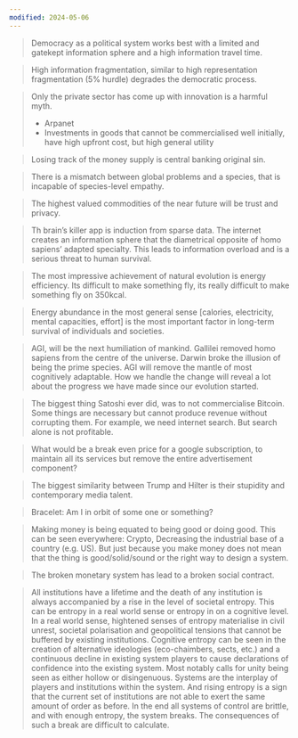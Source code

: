 ```yaml
---
modified: 2024-05-06
---
```

>  Democracy as a political system works best with a limited and gatekept information sphere and a high information travel time. 


>  High information fragmentation, similar to high representation fragmentation (5% hurdle) degrades the democratic process. 


> Only the private sector has come up with innovation is a harmful myth. 
> - Arpanet 
> - Investments in goods that cannot be commercialised well initially, have high upfront cost, but high general utility 


> Losing track of the money supply is central banking original sin. 


> There is a mismatch between global problems and a species, that is incapable of species-level empathy. 


> The highest valued commodities of the near future will be trust and privacy. 


> Th brain’s killer app is induction from sparse data. The internet creates an information sphere that the diametrical opposite of homo sapiens’ adapted specialty. This leads to information overload and is a serious threat to human survival. 


> The most impressive achievement of natural evolution is energy efficiency. Its difficult to make something fly, its really difficult to make something fly on 350kcal. 


> Energy abundance in the most general sense [calories, electricity, mental capacities, effort] is the most important factor in long-term survival of individuals and societies. 


> AGI, will be the next humiliation of mankind. Gallilei removed homo sapiens from the centre of the universe. Darwin broke the illusion of being the prime species. AGI will remove the mantle of most cognitively adaptable. How we handle the change will reveal a lot about the progress we have made since our evolution started. 


> The biggest thing Satoshi ever did, was to not commercialise Bitcoin. Some things are necessary but cannot produce revenue without corrupting them. For example, we need internet search. But search alone is not profitable. 


> What would be a break even price for a google subscription, to maintain all its services but remove the entire advertisement component? 


> The biggest similarity between Trump
> and Hilter is their stupidity and contemporary media talent. 


> Bracelet: Am I in orbit of some one or something? 


> Making money is being equated to being good or doing good. This can be seen everywhere: Crypto, Decreasing the industrial base of a country (e.g. US). But just because you make money does not mean that the thing is good/solid/sound or the right way to design a system. 

> The broken monetary system has lead to a broken social contract. 

> All institutions have a lifetime and the death of any institution is always accompanied by a rise in the level of societal entropy. This can be entropy in a real world sense or entropy in on a cognitive level. In a real world sense, hightened senses of entropy materialise in civil unrest, societal polarisation and geopolitical tensions that cannot be buffered by existing institutions. Cognitive entropy can be seen in the creation of alternative ideologies (eco-chaimbers, sects, etc.) and a continuous decline in existing system players to cause declarations of confidence into the existing system. Most notably calls for unity being seen as either hollow or disingenuous. Systems are the interplay of players and institutions within the system. And rising entropy is a sign that the current set of institutions are not able to exert the same amount of order as before. In the end all systems of control are brittle, and with enough entropy, the system breaks. The consequences of such a break are difficult to calculate. 